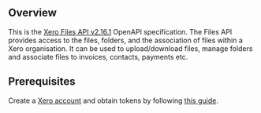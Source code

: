 ## Overview

This is the [Xero Files API v2.16.1](https://developer.xero.com/documentation/api/files/overview) OpenAPI specification. The Files API provides access to the files, folders, and the association of files within a Xero organisation. It can be used to upload/download files, manage folders and associate files to invoices, contacts, payments etc.
## Prerequisites

 Create a [Xero account](https://developer.xero.com/app/manage) and obtain tokens by following [this guide](https://developer.xero.com/documentation/getting-started-guide/).
